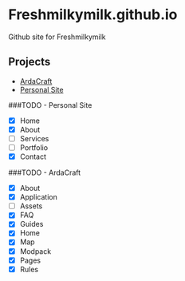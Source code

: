 # Freshmilkymilk.github.io

Github site for Freshmilkymilk

## Projects
- [ArdaCraft](https://ardacraft.me)
- [Personal Site](https://freshmilkymilk.github.io)

###TODO - Personal Site
- [x] Home
- [x] About
- [ ] Services
- [ ] Portfolio
- [x] Contact

###TODO - ArdaCraft
- [x] About
- [x] Application
- [ ] Assets
- [x] FAQ
- [x] Guides
- [x] Home
- [x] Map
- [x] Modpack
- [x] Pages
- [x] Rules
